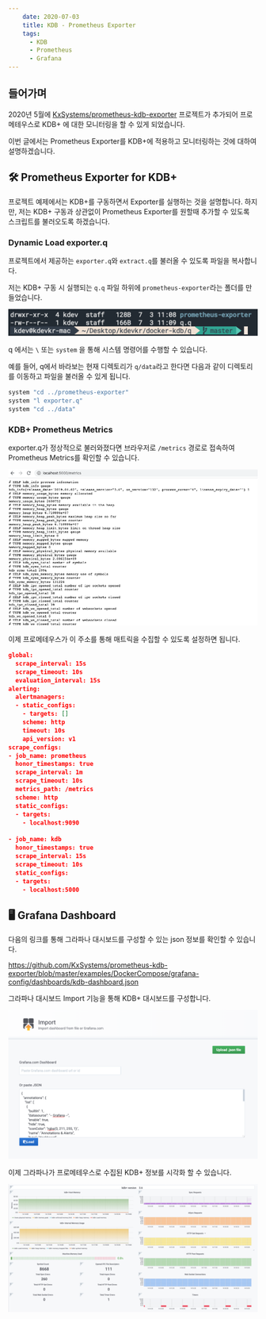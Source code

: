 ```yaml
---
    date: 2020-07-03
    title: KDB - Prometheus Exporter
    tags:
      - KDB
      - Prometheus
      - Grafana
---
```


## 들어가며
2020년 5월에 [KxSystems/prometheus-kdb-exporter](https://github.com/KxSystems/prometheus-kdb-exporter) 프로젝트가 추가되어 프로메테우스로 KDB+ 에 대한 모니터링을 할 수 있게 되었습니다.

이번 글에서는 Prometheus Exporter를 KDB+에 적용하고 모니터링하는 것에 대하여 설명하겠습니다.

## 🛠 Prometheus Exporter for KDB+
프로젝트 예제에서는 KDB+를 구동하면서 Exporter를 실행하는 것을 설명합니다. 하지만, 저는 KDB+ 구동과 상관없이 Prometheus Exporter를 원할때 추가할 수 있도록 스크립트를 불러오도록 하겠습니다.

### Dynamic Load exporter.q
프로젝트에서 제공하는 `exporter.q`와 `extract.q`를 불러올 수 있도록 파일을 복사합니다.

저는 KDB+ 구동 시 실행되는 `q.q` 파일 하위에 `prometheus-exporter`라는 폴더를 만들었습니다.

![](/database/kdb/images/prometheus-exporter-dir.png)

q 에서는 `\` 또는 `system` 을 통해 시스템 명령어를 수행할 수 있습니다.

예를 들어, q에서 바라보는 현재 디렉토리가 `q/data`라고 한다면 다음과 같이 디렉토리를 이동하고 파일을 불러올 수 있게 됩니다.
```q kdb+/q
system "cd ../prometheus-exporter"
system "l exporter.q"
system "cd ../data"
```

### KDB+ Prometheus Metrics
exporter.q가 정상적으로 불러와졌다면 브라우저로 `/metrics` 경로로 접속하여 Prometheus Metrics를 확인할 수 있습니다.

![](/database/kdb/images/kdb-prometheus-metrics.png)

이제 프로메테우스가 이 주소를 통해 매트릭을 수집할 수 있도록 설정하면 됩니다.

```json prometheus.yaml
global:
  scrape_interval: 15s
  scrape_timeout: 10s
  evaluation_interval: 15s
alerting:
  alertmanagers:
  - static_configs:
    - targets: []
    scheme: http
    timeout: 10s
    api_version: v1
scrape_configs:
- job_name: prometheus
  honor_timestamps: true
  scrape_interval: 1m
  scrape_timeout: 10s
  metrics_path: /metrics
  scheme: http
  static_configs:
  - targets:
    - localhost:9090

- job_name: kdb
  honor_timestamps: true
  scrape_interval: 15s
  scrape_timeout: 10s
  static_configs:
  - targets:
    - localhost:5000
```

## 🖥 Grafana Dashboard
다음의 링크를 통해 그라파나 대시보드를 구성할 수 있는 json 정보를 확인할 수 있습니다.

https://github.com/KxSystems/prometheus-kdb-exporter/blob/master/examples/DockerCompose/grafana-config/dashboards/kdb-dashboard.json

그라파나 대시보드 Import 기능을 통해 KDB+ 대시보드를 구성합니다.

![](/database/kdb/images/import-grafana-dashboard-for-kdb.png)

이제 그라파나가 프로메테우스로 수집된 KDB+ 정보를 시각화 할 수 있습니다.

![](/database/kdb/images/grafana-kdb-dashbaord.png)